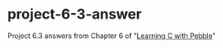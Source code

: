 # project-6-3-answer
Project 6.3 answers from Chapter 6 of "[Learning C with Pebble](http://pbl.io/cbook)"
